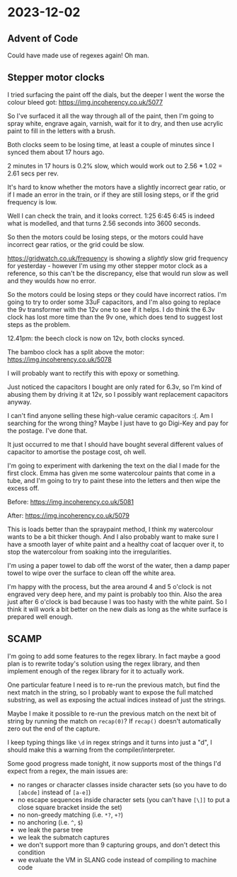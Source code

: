 # 2023-12-02

## Advent of Code

Could have made use of regexes again! Oh man.

## Stepper motor clocks

I tried surfacing the paint off the dials, but the deeper I went the worse the colour
bleed got: https://img.incoherency.co.uk/5077

So I've surfaced it all the way through all of the paint, then I'm going to
spray white, engrave again,
varnish, wait for it to dry, and then use acrylic paint to fill in the letters with
a brush.

Both clocks seem to be losing time, at least a couple of minutes
since I
synced them about 17 hours ago.

2 minutes in 17 hours is 0.2% slow, which would work out to
2.56 * 1.02 = 2.61 secs per rev.

It's hard to know whether the motors have a slightly incorrect
gear ratio, or if I made an error in the train, or if they are
still losing steps, or if the grid frequency is low.

Well I can check the train, and it looks correct.
1:25 6:45 6:45 is indeed what is modelled, and that turns 2.56
seconds into 3600 seconds.

So then the motors could be losing steps, or the motors could
have incorrect gear ratios, or the grid could be slow.

https://gridwatch.co.uk/frequency is showing a *slightly* slow
grid frequency for yesterday - however I'm using my other stepper
motor clock as a reference, so this can't be the discrepancy, else
that would run slow as well and they woulds how no error.

So the motors could be losing steps or they could have
incorrect ratios. I'm going to try to order some 33uF capacitors,
and I'm also going to replace the 9v transformer with the 12v
one to see if it helps. I do think the 6.3v clock
has lost more time than the 9v one, which does tend to suggest
lost steps as the problem.

12.41pm: the beech clock is now on 12v, both clocks synced.

The bamboo clock has a split above the motor: https://img.incoherency.co.uk/5078

I will probably want to rectify this with epoxy or something.

Just noticed the capacitors I bought are only rated for 6.3v,
so I'm kind of abusing them by driving it at 12v, so I possibly
want replacement capacitors anyway.

I can't find anyone selling these high-value ceramic capacitors :(. Am I searching for the wrong thing? Maybe I just have to go
Digi-Key and pay for the postage. I've done that.

It just occurred to me that I should have bought several different
values of capacitor to amortise the postage cost, oh well.

I'm going to experiment with darkening the text on the dial I made for the
first clock. Emma has given me some watercolour paints that come in a tube, and I'm going
to try to paint these into the letters and then wipe the excess off.

Before: https://img.incoherency.co.uk/5081

After: https://img.incoherency.co.uk/5079

This is loads better than the spraypaint method, I think my watercolour wants to be a bit thicker though.
And I also probably want to make sure I have a smooth layer of white paint and a healthy coat of lacquer over it, to stop
the watercolour from soaking into the irregularities.

I'm using a paper towel to dab off the worst of the water, then a damp paper towel to wipe over
the surface to clean off the white area.

I'm happy with the process, but the area around 4 and 5 o'clock is not engraved very deep here,
and my paint is probably too thin. Also the area just after 6 o'clock is bad because I was too
hasty with the white paint. So I think it will work a bit better on the new dials as long as the
white surface is prepared well enough.

## SCAMP

I'm going to add some features to the regex library. In fact maybe a good plan
is to rewrite today's solution using the regex library, and then implement enough of
the regex library for it to actually work.

One particular feature I need is to re-run the previous match, but find the next
match in the string, so I probably want to expose the full matched substring, as
well as exposing the actual indices instead of just the strings.

Maybe I make it possible to re-run the previous match on the next bit of string
by running the match on `recap(0)`? If `recap()` doesn't automatically zero out the
end of the capture.

I keep typing things like `\d` in regex strings and it turns into just a "d", I should
make this a warning from the compiler/interpreter.

Some good progress made tonight, it now supports most of the things I'd expect from
a regex, the main issues are:

 * no ranges or character classes inside character sets (so you have to do `[abcde]` instead of `[a-e]`)
 * no escape sequences inside character sets (you can't have `[\]]` to put a close square bracket inside the set)
 * no non-greedy matching (i.e. `*?`, `+?`)
 * no anchoring (i.e. `^`, `$`)
 * we leak the parse tree
 * we leak the submatch captures
 * we don't support more than 9 capturing groups, and don't detect this condition
 * we evaluate the VM in SLANG code instead of compiling to machine code
